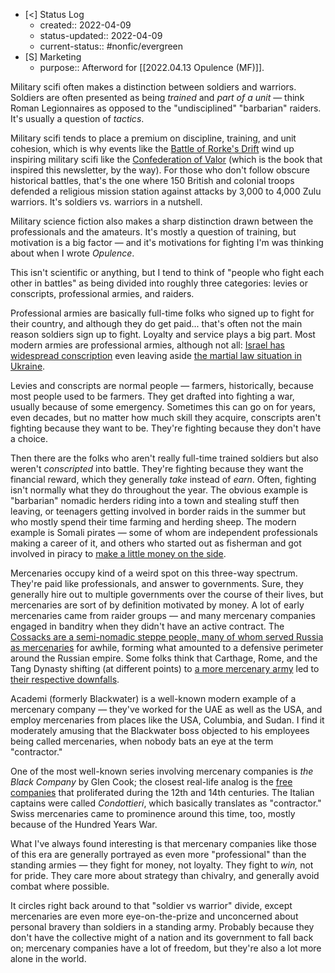 - [<] Status Log
	- created:: 2022-04-09
	- status-updated:: 2022-04-09
	- current-status:: #nonfic/evergreen 
- [S] Marketing
	- purpose:: Afterword for [[2022.04.13 Opulence (MF)]].

Military scifi often makes a distinction between soldiers and warriors. Soldiers are often presented as being _trained_ and _part of a unit_ — think Roman Legionnaires as opposed to the "undisciplined" "barbarian" raiders. It's usually a question of _tactics_. 

Military scifi tends to place a premium on discipline, training, and unit cohesion, which is why events like the [Battle of Rorke's Drift](https://en.wikipedia.org/wiki/Battle_of_Rorke%27s_Drift) wind up inspiring military scifi like the [Confederation of Valor](https://www.penguinrandomhouse.com/books/299813/a-confederation-of-valor-by-tanya-huff/) (which is the book that inspired this newsletter, by the way). For those who don't follow obscure historical battles, that's the one where 150 British and colonial troops defended a religious mission station against attacks by 3,000 to 4,000 Zulu warriors. It's soldiers vs. warriors in a nutshell. 

Military science fiction also makes a sharp distinction drawn between the professionals and the amateurs. It's mostly a question of training, but motivation is a big factor — and it's motivations for fighting I'm was thinking about when I wrote _Opulence_. 

This isn't scientific or anything, but I tend to think of "people who fight each other in battles" as being divided into roughly three categories: levies or conscripts, professional armies, and raiders. 

Professional armies are basically full-time folks who signed up to fight for their country, and although they do get paid... that's often not the main reason soldiers sign up to fight. Loyalty and service plays a big part. Most modern armies are professional armies, although not all: [Israel has widespread conscription](https://en.wikipedia.org/wiki/Conscription_in_Israel) even leaving aside [the martial law situation in Ukraine](https://www.nytimes.com/2022/03/01/podcasts/the-daily/ukraine-russia-kyiv-civilian-military.html). 

Levies and conscripts are normal people — farmers, historically, because most people used to be farmers. They get drafted into fighting a war, usually because of some emergency. Sometimes this can go on for years, even decades, but no matter how much skill they acquire, conscripts aren't fighting because they want to be. They're fighting because they don't have a choice. 

Then there are the folks who aren't really full-time trained soldiers but also weren't _conscripted_ into battle. They're fighting because they want the financial reward, which they generally _take_ instead of _earn_. Often, fighting isn't normally what they do throughout the year. The obvious example is "barbarian" nomadic herders riding into a town and stealing stuff then leaving, or teenagers getting involved in border raids in the summer but who mostly spend their time farming and herding sheep. The modern example is Somali pirates — some of whom are independent professionals making a career of it, and others who started out as fisherman and got involved in piracy to [make a little money on the side](https://www.npr.org/templates/story/story.php?storyId=103815312).

Mercenaries occupy kind of a weird spot on this three-way spectrum. They're paid like professionals, and answer to governments. Sure, they generally hire out to multiple governments over the course of their lives, but mercenaries are sort of by definition motivated by money. A lot of early mercenaries came from raider groups — and many mercenary companies engaged in banditry when they didn't have an active contract. The [Cossacks are a semi-nomadic steppe people, many of whom served Russia as mercenaries](https://www.encyclopedia.com/people/history/russian-soviet-and-cis-history-biographies/cossacks) for awhile, forming what amounted to a defensive perimeter around the Russian empire. Some folks think that Carthage, Rome, and the Tang Dynasty shifting (at different points) to [a more mercenary army](https://en.wikipedia.org/wiki/Military_of_Carthage#Growth_of_Mercenary_Forces) led to [their respective downfalls](https://derrychen.medium.com/fall-of-empires-reexamining-roman-and-tang-reliance-on-mercenaries-fe1e07060f04). 

Academi (formerly Blackwater) is a well-known modern example of a mercenary company — they've worked for the UAE as well as the USA, and employ mercenaries from places like the USA, Columbia, and Sudan. I find it moderately amusing that the Blackwater boss objected to his employees being called mercenaries, when nobody bats an eye at the term "contractor." 

One of the most well-known series involving mercenary companies is _the Black Company_ by Glen Cook; the closest real-life analog is the [free companies](https://en.wikipedia.org/wiki/Free_company) that proliferated during the 12th and 14th centuries. The Italian captains were called _Condottieri_, which basically translates as "contractor." Swiss mercenaries came to prominence around this time, too, mostly because of the Hundred Years War. 

What I've always found interesting is that mercenary companies like those of this era are generally portrayed as even more "professional" than the standing armies —  they fight for money, not loyalty. They fight to _win,_ not for pride. They care more about strategy than chivalry, and generally avoid combat where possible. 

It circles right back around to that "soldier vs warrior" divide, except mercenaries are even more eye-on-the-prize and unconcerned about personal bravery than soldiers in a standing army. Probably because they don't have the collective might of a nation and its government to fall back on; mercenary companies have a lot of freedom, but they're also a lot more alone in the world. 